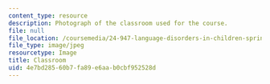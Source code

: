 ```yaml
---
content_type: resource
description: Photograph of the classroom used for the course.
file: null
file_location: /coursemedia/24-947-language-disorders-in-children-spring-2013/4e7bd28560b7fa89e6aab0cbf952528d_24-947_classroom-1.jpg
file_type: image/jpeg
resourcetype: Image
title: Classroom
uid: 4e7bd285-60b7-fa89-e6aa-b0cbf952528d
---
```

